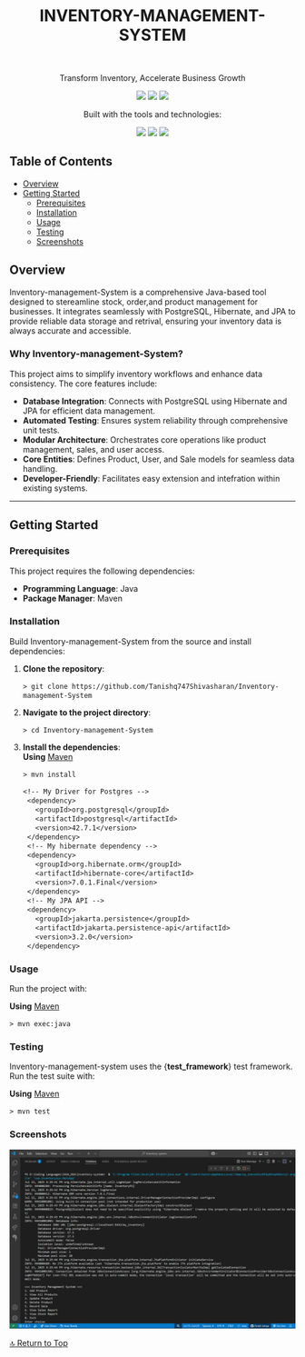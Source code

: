 <h1 align="center">INVENTORY-MANAGEMENT-SYSTEM</h1>
<br>
<p align="center">Transform Inventory, Accelerate Business Growth</p>

<p align="center">
  <img src="https://img.shields.io/badge/last%20commit-today-brightgreen" />
  <img src="https://img.shields.io/badge/java-100.0%25-blue" />
  <img src="https://img.shields.io/badge/languages-1-blue" />
</p>

<p align="center">Built with the tools and technologies:</p>

<p align="center">
  <img src="https://img.shields.io/badge/Markdown-black" />
  <img src="https://img.shields.io/badge/XML-red" />
  <img src="https://img.shields.io/badge/PostgreSQL-purple" />
</p>

<h2>Table of Contents</h2>

- [Overview](#overview)
- [Getting Started](#getting-started)
  - [Prerequisites](#prerequisites)
  - [Installation](#installation)
  - [Usage](#usage)
  - [Testing](#testing)
  - [Screenshots](#screenshots)

<h2>Overview</h2>

Inventory-management-System is a comprehensive Java-based tool designed to stereamline stock, order,and product management for businesses. It integrates seamlessly with PostgreSQL, Hibernate, and JPA to provide reliable data storage and retrival, ensuring your inventory data is always accurate and accessible.

<h3>Why Inventory-management-System?</h3>

This project aims to simplify inventory workflows and enhance data consistency. The core features include:

- **Database Integration**: Connects with PostgreSQL using Hibernate and JPA for efficient data management.
- **Automated Testing**: Ensures system reliability through comprehensive unit tests.
- **Modular Architecture**: Orchestrates core operations like product management, sales, and user access.
- **Core Entities**: Defines Product, User, and Sale models for seamless data handling.
- **Developer-Friendly**: Facilitates easy extension and intefration within existing systems.


---


<h2>Getting Started</h2>
<h3>Prerequisites</h3>
<p>This project requires the following dependencies:</p>

- **Programming Language**: Java
- **Package Manager**: Maven

<h3>Installation</h3>
<p>Build Inventory-management-System from the source and install dependencies:</p>

1. **Clone the repository**:
   ```
   > git clone https://github.com/Tanishq747Shivasharan/Inventory-management-System
   ```
2. **Navigate to the project directory**:
   ```
   > cd Inventory-management-System
   ```
3. **Install the dependencies**:<br>
   **Using** [Maven](https://maven.apache.org/download.cgi)
   ```
   > mvn install
   ```
   ```
   <!-- My Driver for Postgres -->
    <dependency>
      <groupId>org.postgresql</groupId>
      <artifactId>postgresql</artifactId>
      <version>42.7.1</version>
    </dependency>
    <!-- My hibernate dependency -->
    <dependency>
      <groupId>org.hibernate.orm</groupId>
      <artifactId>hibernate-core</artifactId>
      <version>7.0.1.Final</version>
    </dependency>
    <!-- My JPA API -->
    <dependency>
      <groupId>jakarta.persistence</groupId>
      <artifactId>jakarta.persistence-api</artifactId>
      <version>3.2.0</version>
    </dependency>
   ```

<h3>Usage</h3>
<p>Run the project with:</p>

**Using** [Maven](https://maven.apache.org/download.cgi)
```
> mvn exec:java
```

<h3>Testing</h3>
<p>Inventory-management-system uses the {<b>test_framework</b>} test framework. Run the test suite with:</p>

**Using** [Maven](https://maven.apache.org/download.cgi)
```
> mvn test
```

<h3>Screenshots</h3>

![Project Screenshot](https://github.com/Tanishq747Shivasharan/Inventory-mangement-System/blob/main/inventory-system/images/Screenshot%20(9).png)

[🔝 Return to Top](#INVENTORY-MANAGEMENT-SYSTEM)
